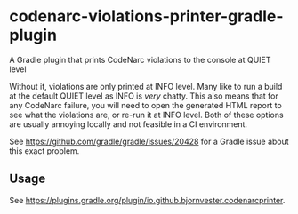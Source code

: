 # codenarc-violations-printer-gradle-plugin
A Gradle plugin that prints CodeNarc violations to the console at QUIET level

Without it, violations are only printed at INFO level.
Many like to run a build at the default QUIET level as INFO is _very_ chatty.
This also means that for any CodeNarc failure, you will need to open the generated HTML report to see what the violations are, or re-run it at INFO level.
Both of these options are usually annoying locally and not feasible in a CI environment.

See https://github.com/gradle/gradle/issues/20428 for a Gradle issue about this exact problem.

## Usage
See https://plugins.gradle.org/plugin/io.github.bjornvester.codenarcprinter.